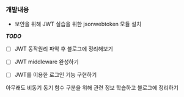 ### 개발내용

- 보안을 위해 JWT 실습을 위한 jsonwebtoken 모듈 설치

***TODO***
- [ ] JWT 동작원리 파악 후 블로그에 정리해보기
- [ ] JWT middleware 완성하기
- [ ] JWT를 이용한 로그인 기능 구현하기



아무래도 비동기 동기 함수 구분을 위해 관련 정보 학습하고 블로그에 정리하기
